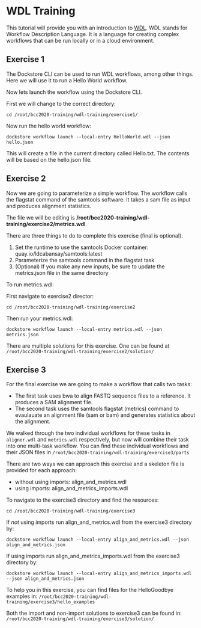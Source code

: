 # WDL Training
This tutorial will provide you with an introduction to [WDL](https://openwdl.org/). WDL stands for Workflow Description Language. It is a language for creating complex workflows that can be run locally or in a cloud environment.

## Exercise 1
The Dockstore CLI can be used to run WDL workflows, among other things. Here we will use it to run a Hello World workflow.

Now lets launch the workflow using the Dockstore CLI.

First we will change to the correct directory:
```shell
cd /root/bcc2020-training/wdl-training/exercise1/
```

Now run the hello world workflow:
```shell
dockstore workflow launch --local-entry HelloWorld.wdl --json hello.json
```

This will create a file in the current directory called Hello.txt. The contents will be based on the hello.json file.

## Exercise 2
Now we are going to parameterize a simple workflow. The workflow calls the flagstat command of the samtools software. It takes a sam file as input and produces alignment statistics.

The file we will be editing is **/root/bcc2020-training/wdl-training/exercise2/metrics.wdl**.

There are three things to do to complete this exercise (final is optional).
1. Set the runtime to use the samtools Docker container: quay.io/ldcabansay/samtools:latest
2. Parameterize the samtools command in the flagstat task
3. (Optional) If you make any new inputs, be sure to update the metrics.json file in the same directory

To run metrics.wdl:

First navigate to exercise2 director:
```
cd /root/bcc2020-training/wdl-training/exercise2
```
Then run your metrics.wdl:
```
dockstore workflow launch --local-entry metrics.wdl --json metrics.json
```

There are multiple solutions for this exercise. One can be found at `/root/bcc2020-training/wdl-training/exercise2/solution/`

## Exercise 3
For the final exercise we are going to make a workflow that calls two tasks:
- The first task uses bwa to align FASTQ sequence files to a reference. It produces a SAM alignment file.
- The second task uses the samtools flagstat (metrics) command to evaulauate an alignment file (sam or bam) and generates statistics about the alignment.

We walked through the two individual workflows for these tasks in `aligner.wdl` and `metrics.wdl` respectively, but now will combine their task into one multi-task workflow.
You can find these individual workflows and their JSON files in `/root/bcc2020-training/wdl-training/exercise3/parts`
 
There are two ways we can approach this exercise and a skeleton file is provided for each approach:

- without using imports: align_and_metrics.wdl
- using imports: align_and_metrics_imports.wdl

To navigate to the exercise3 directory and find the resources:
```
cd /root/bcc2020-training/wdl-training/exercise3
```
If *not* using imports run align_and_metrics.wdl from the exercise3 directory by:
```
dockstore workflow launch --local-entry align_and_metrics.wdl --json align_and_metrics.json
```
If using imports run align_and_metrics_imports.wdl from the exercise3 directory by: 
```
dockstore workflow launch --local-entry align_and_metrics_imports.wdl --json align_and_metrics.json
```
To help you in this exercise, you can find files for the HelloGoodbye examples in: `/root/bcc2020-training/wdl-training/exercise3/hello_examples`


Both the import and non-import solutions to exercise3 can be found in: `/root/bcc2020-training/wdl-training/exercise3/solution/`